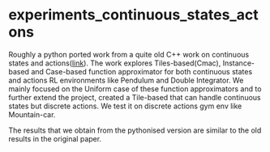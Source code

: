 # experiments_continuous_states_actons
Roughly a python ported work from a quite old C++ work on continuous states and actions([link](http://www.incompleteideas.net/papers/SSR-98.pdf)). The work explores Tiles-based(Cmac), Instance-based and Case-based function approximator for both continuous states and actions RL environments like Pendulum and Double Integrator. We mainly focused on the Uniform case of these function approximators and to further extend the project, created a Tile-based that can handle continuous states but discrete actions. We test it on discrete actions gym env like Mountain-car. 

The results that we obtain from the pythonised version are similar to the old results in the original paper. 
